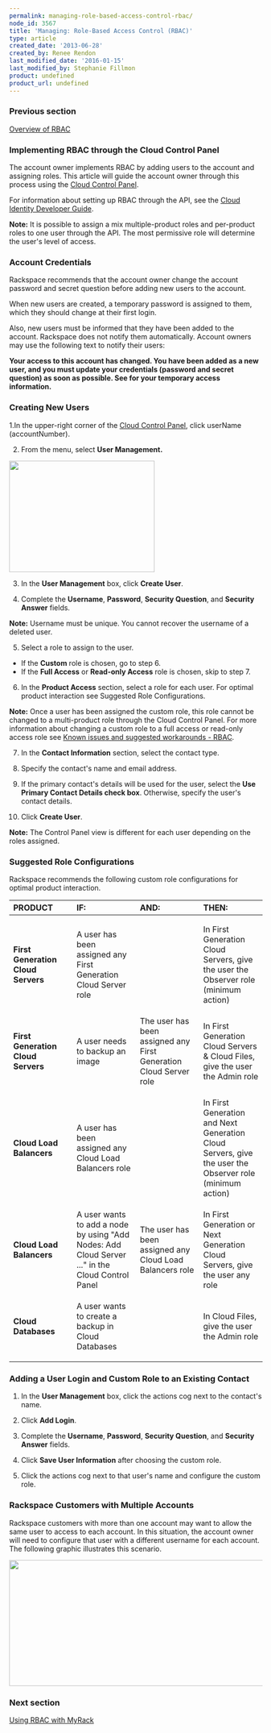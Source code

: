 ```yaml
---
permalink: managing-role-based-access-control-rbac/
node_id: 3567
title: 'Managing: Role-Based Access Control (RBAC)'
type: article
created_date: '2013-06-28'
created_by: Renee Rendon
last_modified_date: '2016-01-15'
last_modified_by: Stephanie Fillmon
product: undefined
product_url: undefined
---
```


### Previous section

[Overview of RBAC](/how-to/overview-role-based-access-control-rbac)

### Implementing RBAC through the Cloud Control Panel

The account owner implements RBAC by adding users to the account and
assigning roles. This article will guide the account owner through this
process using the [Cloud Control Panel](https://mycloud.rackspace.com/).

For information about setting up RBAC through the API, see the [Cloud Identity Developer Guide](https://developer.rackspace.com/docs/cloud-identity/v2/developer-guide/).

**Note:** It is possible to assign a mix multiple-product roles and
per-product roles to one user through the API. The most permissive role
will determine the user's level of access.

### Account Credentials

Rackspace recommends that the account owner change the account password
and secret question before adding new users to the account.

When new users are created, a temporary password is assigned to
them, which they should change at their first login.

Also, new users must be informed that they have been added to the
account. Rackspace does not notify them automatically. Account owners
may use the following text to notify their users:

**Your access to this account has changed. You have been added as a new
user, and you must update your credentials (password and secret
question) as soon as possible. See <Insert Name> for your
temporary access information.**

### Creating New Users

1.In the upper-right corner of the [Cloud Control Panel](https://mycloud.rackspace.com/),
click userName (accountNumber).

2. From the menu, select **User Management.**

  <img src="https://8026b2e3760e2433679c-fffceaebb8c6ee053c935e8915a3fbe7.ssl.cf2.rackcdn.com/field/image/UserManagement_1.png" width="289" height="221" />

3. In the **User Management** box, click **Create User**.

4. Complete the **Username**, **Password**, **Security Question**, and
**Security Answer** fields.

  **Note:** Username must be unique. You cannot recover the
username of a deleted user.

5. Select a role to assign to the user.

-   If the **Custom** role is chosen, go to
    step 6.
-   If the **Full Access** or **Read-only Access** role is chosen,
    skip to step 7.

6. In the **Product Access** section, select a role for each user. For
optimal product interaction see Suggested Role
Configurations.

  **Note:** Once a user has been assigned the custom role, this
role cannot be changed to a multi-product role through the Cloud Control
Panel. For more information about changing a custom role to a full
access or read-only access role see [Known issues and suggested workarounds - RBAC](/how-to/known-issues-and-suggested-workarounds-role-based-access-control-rbac).

7. In the **Contact Information** section, select the contact type.

8. Specify the contact's name and email address.

9. If the primary contact's details will be used for the user, select
the **Use Primary Contact Details check box**. Otherwise, specify the
user's contact details.

10. Click **Create User**.

  **Note:** The Control Panel view is different for each user
depending on the roles assigned.

### Suggested Role Configurations

Rackspace recommends the following custom role configurations for
optimal product interaction.

<table>
<colgroup>
<col width="25%" />
<col width="25%" />
<col width="25%" />
<col width="25%" />
</colgroup>
<thead>
<tr class="header">
<th align="left">PRODUCT</th>
<th align="left">IF:</th>
<th align="left">AND:</th>
<th align="left">THEN:</th>
</tr>
</thead>
<tbody>
<tr class="odd">
<td align="left"><strong>First Generation Cloud Servers</strong></td>
<td align="left"><p>A user has been assigned any First Generation Cloud Server role</p></td>
<td align="left"><p> </p></td>
<td align="left"><p>In First Generation<span> Cloud Servers, g</span><span>ive the user the Observer role</span><span> </span><span>(minimum action)</span></p></td>
</tr>
<tr class="even">
<td align="left"><strong>First Generation Cloud Servers</strong> </td>
<td align="left">A user needs to backup an image</td>
<td align="left">The user has been assigned any First Generation Cloud Server <span>role </span></td>
<td align="left">In First Generation Cloud Servers &amp; Cloud Files, give the user the Admin role </td>
</tr>
<tr class="odd">
<td align="left"><strong>Cloud Load Balancers</strong></td>
<td align="left"><p>A user has been assigned any Cloud Load Balancers role</p></td>
<td align="left"><p> </p></td>
<td align="left"><p>In First Generation and Next Generation Cloud Servers, g<span>ive the user the Observer role</span><span> </span><span>(minimum action)</span></p></td>
</tr>
<tr class="even">
<td align="left"><strong>Cloud Load Balancers </strong></td>
<td align="left">A user wants to add a node by using &quot;Add Nodes: Add Cloud Server ...&quot; in the Cloud Control Panel</td>
<td align="left">The user has been assigned any Cloud Load Balancers role</td>
<td align="left">In First Generation or Next Generation Cloud Servers, give the user any role </td>
</tr>
<tr class="odd">
<td align="left"><p><strong>Cloud Databases</strong></p></td>
<td align="left"><p>A user wants to create a backup in Cloud Databases</p></td>
<td align="left"><p> </p></td>
<td align="left"><p>In Cloud Files, give the user the Admin role</p></td>
</tr>
</tbody>
</table>

### Adding a User Login and Custom Role to an Existing Contact

1. In the **User Management** box, click the actions cog next to the
contact's name.

2. Click **Add Login**.

3. Complete the **Username**, **Password**, **Security Question**, and
**Security Answer** fields.

4. Click **Save User Information** after choosing the custom
role.

5. Click the actions cog next to that user's name and configure
the custom role.

### Rackspace Customers with Multiple Accounts

Rackspace customers with more than one account may want to allow the
same user to access to each account. In this situation, the account
owner will need to configure that user with a different username for
each account. The following graphic illustrates this scenario.

<img src="https://8026b2e3760e2433679c-fffceaebb8c6ee053c935e8915a3fbe7.ssl.cf2.rackcdn.com/field/image/MutiAccountsRBAC.png" width="534" height="250" />

### Next section

[Using RBAC with MyRack](/how-to/using-rbac-with-myrackspace)
